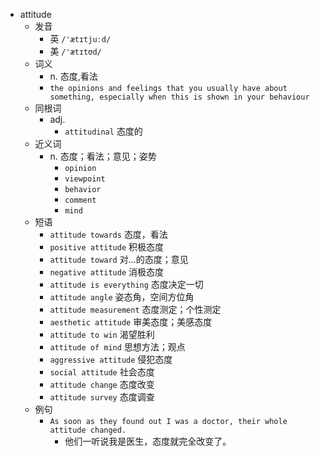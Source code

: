 - attitude
  - 发音
    - 英 `/'ætɪtjuːd/`
    - 美 `/'ætɪtʊd/`
  - 词义
    - n. 态度,看法
    - `the opinions and feelings that you usually have about something, especially when this is shown in your behaviour`
  - 同根词
    - adj.
      - `attitudinal` 态度的
  - 近义词
    - n. 态度；看法；意见；姿势
      - `opinion`
      - `viewpoint`
      - `behavior`
      - `comment`
      - `mind`
  - 短语
    - `attitude towards` 态度，看法 
    - `positive attitude` 积极态度 
    - `attitude toward` 对...的态度；意见 
    - `negative attitude` 消极态度 
    - `attitude is everything` 态度决定一切 
    - `attitude angle` 姿态角，空间方位角 
    - `attitude measurement` 态度测定；个性测定 
    - `aesthetic attitude` 审美态度；美感态度 
    - `attitude to win` 渴望胜利 
    - `attitude of mind` 思想方法；观点 
    - `aggressive attitude` 侵犯态度 
    - `social attitude` 社会态度 
    - `attitude change` 态度改变 
    - `attitude survey` 态度调查 
  - 例句
    - `As soon as they found out I was a doctor, their whole attitude changed.`
      - 他们一听说我是医生，态度就完全改变了。

